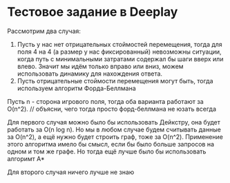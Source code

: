 # Тестовое задание в Deeplay

Рассмотрим два случая:

1) Пусть у нас нет отрицательных стоймостей перемещения, тогда для поля 4 на 4 (а размер у нас фиксированный) невозможны ситуации, когда путь с минимальными затратами содержал бы шаги вверх или влево. Значит мы идём только вправо или вниз, можем использовать динамику для нахождения ответа.
2) Пусть отрицательные стоймости перемещения могут быть, тогда используем алгоритм Форда-Беллмана

Пусть n - сторона игрового поля, тогда оба варианта работают за O(n^2). // объясни, чего тогда просто форд-беллмана не юзать всегда

Для первого случая можно было бы использовать Дейкстру, она будет работать за O(n log n). Но мы в любом случае будем считывать данные за O(n^2), а ещё нужно будет строить граф, тоже за O(n^2). Применение этого алгоритма имело бы смысл, если бы было больше запросов на одном и том же графе. Но тогда ещё лучше было бы использовать алгоримт A*

Для второго случая ничего лучше не знаю

